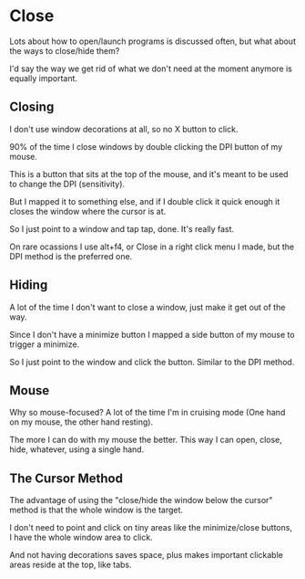 # Close

Lots about how to open/launch programs is discussed often, but what about the ways to close/hide them?

I'd say the way we get rid of what we don't need at the moment anymore is equally important.

## Closing

I don't use window decorations at all, so no X button to click.

90% of the time I close windows by double clicking the DPI button of my mouse.

This is a button that sits at the top of the mouse, and it's meant to be used to change the DPI (sensitivity).

But I mapped it to something else, and if I double click it quick enough it closes the window where the cursor is at.

So I just point to a window and tap tap, done. It's really fast.

On rare ocassions I use alt+f4, or Close in a right click menu I made, but the DPI method is the preferred one.

## Hiding

A lot of the time I don't want to close a window, just make it get out of the way.

Since I don't have a minimize button I mapped a side button of my mouse to trigger a minimize.

So I just point to the window and click the button. Similar to the DPI method.

## Mouse

Why so mouse-focused? A lot of the time I'm in cruising mode (One hand on my mouse, the other hand resting).

The more I can do with my mouse the better. This way I can open, close, hide, whatever, using a single hand.

## The Cursor Method

The advantage of using the "close/hide the window below the cursor" method is that the whole window is the target.

I don't need to point and click on tiny areas like the minimize/close buttons, I have the whole window area to click.

And not having decorations saves space, plus makes important clickable areas reside at the top, like tabs.